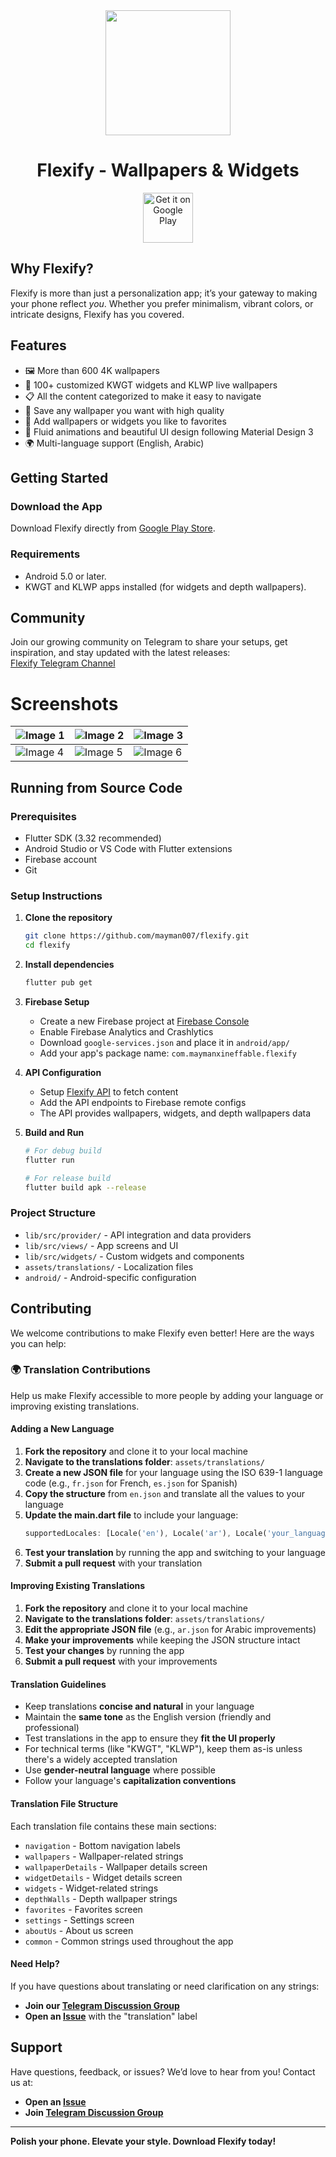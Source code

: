 <div align = "center">
<img src = "https://i.imgur.com/zUDmmyy.png" width = 200>

# **Flexify - Wallpapers & Widgets**

<a href='https://play.google.com/store/apps/details?id=com.maymanxineffable.flexify'><img alt='Get it on Google Play' src='https://play.google.com/intl/en_us/badges/static/images/badges/en_badge_web_generic.png' height="80"/></a>

</div>

## Why Flexify?

Flexify is more than just a personalization app; it’s your gateway to making your phone reflect *you*. Whether you prefer minimalism, vibrant colors, or intricate designs, Flexify has you covered.

## Features

- 🖼️ More than 600 4K wallpapers
- 📱 100+ customized KWGT widgets and KLWP live wallpapers
- 📋 All the content categorized to make it easy to navigate
- 💾 Save any wallpaper you want with high quality
- 💙 Add wallpapers or widgets you like to favorites
- 🎨 Fluid animations and beautiful UI design following Material Design 3
- 🌍 Multi-language support (English, Arabic)

## Getting Started

### Download the App

Download Flexify directly from [Google Play Store](https://play.google.com/store/apps/details?id=com.maymanxineffable.flexify).

### Requirements

- Android 5.0 or later.
- KWGT and KLWP apps installed (for widgets and depth wallpapers).

## Community

Join our growing community on Telegram to share your setups, get inspiration, and stay updated with the latest releases:  
[Flexify Telegram Channel](https://t.me/Flexify_updates)  

# Screenshots

| ![Image 1](https://i.imgur.com/BoaWX10.jpeg) | ![Image 2](https://i.imgur.com/0DSRMiB.jpeg) | ![Image 3](https://i.imgur.com/A5PTTOe.jpeg) |
|----------------------------------------------|----------------------------------------------|----------------------------------------------|
| ![Image 4](https://i.imgur.com/qvc0og8.jpeg) | ![Image 5](https://i.imgur.com/7K5Ok3U.jpeg) | ![Image 6](https://i.imgur.com/tdXNoad.jpeg) |

## Running from Source Code

### Prerequisites

- Flutter SDK (3.32 recommended)
- Android Studio or VS Code with Flutter extensions
- Firebase account
- Git

### Setup Instructions

1. **Clone the repository**
   ```bash
   git clone https://github.com/mayman007/flexify.git
   cd flexify
   ```

2. **Install dependencies**
   ```bash
   flutter pub get
   ```

3. **Firebase Setup**
   - Create a new Firebase project at [Firebase Console](https://console.firebase.google.com/)
   - Enable Firebase Analytics and Crashlytics
   - Download `google-services.json` and place it in `android/app/`
   - Add your app's package name: `com.maymanxineffable.flexify`

4. **API Configuration**
   - Setup [Flexify API](https://github.com/mayman007/flexify-api) to fetch content
   - Add the API endpoints to Firebase remote configs
   - The API provides wallpapers, widgets, and depth wallpapers data

5. **Build and Run**
   ```bash
   # For debug build
   flutter run
   
   # For release build
   flutter build apk --release
   ```

### Project Structure

- `lib/src/provider/` - API integration and data providers
- `lib/src/views/` - App screens and UI
- `lib/src/widgets/` - Custom widgets and components
- `assets/translations/` - Localization files
- `android/` - Android-specific configuration

## Contributing

We welcome contributions to make Flexify even better! Here are the ways you can help:

### 🌍 Translation Contributions

Help us make Flexify accessible to more people by adding your language or improving existing translations.

#### Adding a New Language

1. **Fork the repository** and clone it to your local machine
2. **Navigate to the translations folder**: `assets/translations/`
3. **Create a new JSON file** for your language using the ISO 639-1 language code (e.g., `fr.json` for French, `es.json` for Spanish)
4. **Copy the structure** from `en.json` and translate all the values to your language
5. **Update the main.dart file** to include your language:
   ```dart
   supportedLocales: [Locale('en'), Locale('ar'), Locale('your_language_code')],
   ```
6. **Test your translation** by running the app and switching to your language
7. **Submit a pull request** with your translation

#### Improving Existing Translations

1. **Fork the repository** and clone it to your local machine
2. **Navigate to the translations folder**: `assets/translations/`
3. **Edit the appropriate JSON file** (e.g., `ar.json` for Arabic improvements)
4. **Make your improvements** while keeping the JSON structure intact
5. **Test your changes** by running the app
6. **Submit a pull request** with your improvements

#### Translation Guidelines

- Keep translations **concise and natural** in your language
- Maintain the **same tone** as the English version (friendly and professional)
- Test translations in the app to ensure they **fit the UI properly**
- For technical terms (like "KWGT", "KLWP"), keep them as-is unless there's a widely accepted translation
- Use **gender-neutral language** where possible
- Follow your language's **capitalization conventions**

#### Translation File Structure

Each translation file contains these main sections:
- `navigation` - Bottom navigation labels
- `wallpapers` - Wallpaper-related strings
- `wallpaperDetails` - Wallpaper details screen
- `widgetDetails` - Widget details screen
- `widgets` - Widget-related strings
- `depthWalls` - Depth wallpaper strings
- `favorites` - Favorites screen
- `settings` - Settings screen
- `aboutUs` - About us screen
- `common` - Common strings used throughout the app

#### Need Help?

If you have questions about translating or need clarification on any strings:
- **Join our [Telegram Discussion Group](https://t.me/Flexify_discussion)**
- **Open an [Issue](https://github.com/mayman007/Flexify/issues)** with the "translation" label

## Support

Have questions, feedback, or issues? We’d love to hear from you! Contact us at:

- **Open an [Issue](https://github.com/mayman007/Flexify/issues)**
- **Join [Telegram Discussion Group](https://t.me/Flexify_discussion)**

---

**Polish your phone. Elevate your style. Download Flexify today!**
